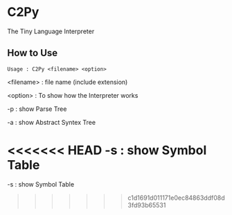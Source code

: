 # C2Py
The Tiny Language Interpreter

## How to Use
	Usage : C2Py <filename> <option>

<filename\> : file name (include extension)

<option\> : To show how the Interpreter works

-p :	show Parse Tree

-a :	show Abstract Syntex Tree

<<<<<<< HEAD
-s :	show Symbol Table
=======
-s :	show Symbol Table
>>>>>>> c1d1691d011171e0ec84863ddf08d3fd93b65531

